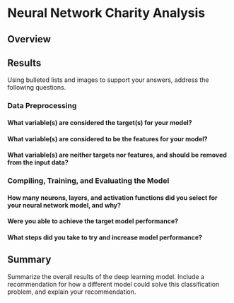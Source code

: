 # Neural Network Charity Analysis

## Overview

## Results
Using bulleted lists and images to support your answers, address the following questions.

### Data Preprocessing
#### What variable(s) are considered the target(s) for your model?
#### What variable(s) are considered to be the features for your model?
#### What variable(s) are neither targets nor features, and should be removed from the input data?

### Compiling, Training, and Evaluating the Model
#### How many neurons, layers, and activation functions did you select for your neural network model, and why?
#### Were you able to achieve the target model performance?
#### What steps did you take to try and increase model performance?

## Summary
Summarize the overall results of the deep learning model. Include a recommendation for how a different model could solve this classification problem, and explain your recommendation.